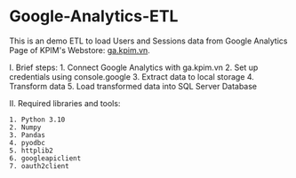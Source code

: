 # Google-Analytics-ETL

This is an demo ETL to load Users and Sessions data from Google Analytics Page of KPIM's Webstore: [ga.kpim.vn](https://ga.kpim.vn/).

I. Brief steps:
    1. Connect Google Analytics with ga.kpim.vn
    2. Set up credentials using console.google
    3. Extract data to local storage
    4. Transform data
    5. Load transformed data into SQL Server Database


II. Required libraries and tools:

    1. Python 3.10
    2. Numpy
    3. Pandas
    4. pyodbc
    5. httplib2
    6. googleapiclient
    7. oauth2client
